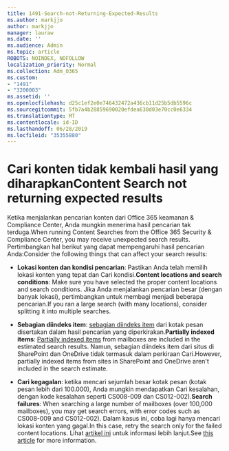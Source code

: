 ```yaml
---
title: 1491-Search-not-Returning-Expected-Results
ms.author: markjjo
author: markjjo
manager: lauraw
ms.date: ''
ms.audience: Admin
ms.topic: article
ROBOTS: NOINDEX, NOFOLLOW
localization_priority: Normal
ms.collection: Adm_O365
ms.custom:
- "1491"
- "3200003"
ms.assetid: ''
ms.openlocfilehash: d25c1ef2e0e746432472a436cb11d25b5db5596c
ms.sourcegitcommit: 5fb7a4b28859690020efdea630d03e70cc0e6334
ms.translationtype: MT
ms.contentlocale: id-ID
ms.lasthandoff: 06/28/2019
ms.locfileid: "35355880"
---
```

# <a name="content-search-not-returning-expected-results"></a><span data-ttu-id="e7f1b-102">Cari konten tidak kembali hasil yang diharapkan</span><span class="sxs-lookup"><span data-stu-id="e7f1b-102">Content Search not returning expected results</span></span>

<span data-ttu-id="e7f1b-103">Ketika menjalankan pencarian konten dari Office 365 keamanan & Compliance Center, Anda mungkin menerima hasil pencarian tak terduga.</span><span class="sxs-lookup"><span data-stu-id="e7f1b-103">When running Content Searches from the Office 365 Security & Compliance Center, you may receive unexpected search results.</span></span> <span data-ttu-id="e7f1b-104">Pertimbangkan hal berikut yang dapat mempengaruhi hasil pencarian Anda:</span><span class="sxs-lookup"><span data-stu-id="e7f1b-104">Consider the following things that can affect your search results:</span></span>

- <span data-ttu-id="e7f1b-105">**Lokasi konten dan kondisi pencarian**: Pastikan Anda telah memilih lokasi konten yang tepat dan Cari kondisi.</span><span class="sxs-lookup"><span data-stu-id="e7f1b-105">**Content locations and search conditions**: Make sure you have selected the proper content locations and search conditions.</span></span> <span data-ttu-id="e7f1b-106">Jika Anda menjalankan pencarian besar (dengan banyak lokasi), pertimbangkan untuk membagi menjadi beberapa pencarian.</span><span class="sxs-lookup"><span data-stu-id="e7f1b-106">If you ran a large search (with many locations), consider splitting it into multiple searches.</span></span>

- <span data-ttu-id="e7f1b-107">**Sebagian diindeks item**: [sebagian diindeks item](https://docs.microsoft.com/office365/securitycompliance/partially-indexed-items-in-content-search) dari kotak pesan disertakan dalam hasil pencarian yang diperkirakan.</span><span class="sxs-lookup"><span data-stu-id="e7f1b-107">**Partially indexed items**:  [Partially indexed items](https://docs.microsoft.com/office365/securitycompliance/partially-indexed-items-in-content-search) from mailboxes are included in the estimated search results.</span></span> <span data-ttu-id="e7f1b-108">Namun, sebagian diindeks item dari situs di SharePoint dan OneDrive tidak termasuk dalam perkiraan Cari.</span><span class="sxs-lookup"><span data-stu-id="e7f1b-108">However, partially indexed items from sites in SharePoint and OneDrive aren't included in the search estimate.</span></span>

- <span data-ttu-id="e7f1b-109">**Cari kegagalan**: ketika mencari sejumlah besar kotak pesan (kotak pesan lebih dari 100.000), Anda mungkin mendapatkan Cari kesalahan, dengan kode kesalahan seperti CS008-009 dan CS012-002).</span><span class="sxs-lookup"><span data-stu-id="e7f1b-109">**Search failures**: When searching a large number of mailboxes (over 100,000 mailboxes), you may get search errors, with error codes such as CS008-009 and CS012-002).</span></span> <span data-ttu-id="e7f1b-110">Dalam kasus ini, coba lagi hanya mencari lokasi konten yang gagal.</span><span class="sxs-lookup"><span data-stu-id="e7f1b-110">In this case, retry the search only for the failed content locations.</span></span> <span data-ttu-id="e7f1b-111">Lihat [artikel ini](https://docs.microsoft.com/office365/securitycompliance/retry-failed-content-search) untuk informasi lebih lanjut.</span><span class="sxs-lookup"><span data-stu-id="e7f1b-111">See  [this article](https://docs.microsoft.com/office365/securitycompliance/retry-failed-content-search) for more information.</span></span>
